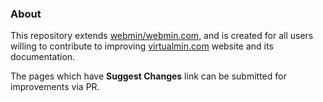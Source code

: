 ### About 
This repository extends [webmin/webmin.com](https://github.com/webmin/webmin.com), and is created for all users willing to contribute to improving [virtualmin.com](https://virtualmin.com) website and its documentation.

The pages which have **Suggest Changes** link can be submitted for improvements via PR.
